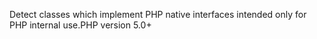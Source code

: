 Detect classes which implement PHP native interfaces intended only for PHP internal use.PHP version 5.0+